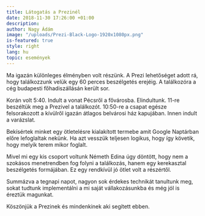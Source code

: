 ```yaml
---
title: Látogatás a Prezinél
date: 2018-11-30 17:26:00 +01:00
description: 
author: Nagy Ádám
image: "/uploads/Prezi-Black-Logo-1920x1080px.png"
is-featured: true
style: right
lang: hu
topic: események
---
```


Ma igazán különleges élményben volt részünk. A Prezi lehetőséget adott rá, hogy találkozzunk velük egy 60 perces beszélgetés erejéig. A találkozóra a cég budapesti főhadiszállásán került sor. 

Korán volt 5:40. Indult a vonat Pécsről a fővárosba. Elindultunk. 11-re beszéltük meg a Prezivel a találkozót. 10:50-re a csapat egésze felsorakozott a kívülről igazán átlagos belvárosi ház kapujában. Innen indult a varázslat.

Bekísértek minket egy ötletelésre kialakított termebe amit Google Naptárban előre lefoglaltak nekünk. Ha azt vesszük teljesen logikus, hogy így követik, hogy melyik terem mikor foglalt. 

Mivel mi egy kis csoport voltunk Németh Edina úgy döntött, hogy nem a szokásos menetrendben fog folyni a találkozás, hanem egy kerekasztal beszélgetés formájában. Ez egy rendkívül jó ötlet volt a részértől.

Summázva a tegnapi napot, nagyon sok érdekes technikát tanultunk meg, sokat tudtunk implementálni a mi saját vállakozásunkba és még jól is éreztük magunkat.

Köszönjük a Prezinek és mindenkinek aki segített ebben.